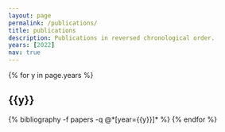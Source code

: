 ```yaml
---
layout: page
permalink: /publications/
title: publications
description: Publications in reversed chronological order.
years: [2022]
nav: true
---
```


<div class="publications">

{% for y in page.years %}
  <h2 class="year">{{y}}</h2>
  {% bibliography -f papers -q @*[year={{y}}]* %}
{% endfor %}

</div>

